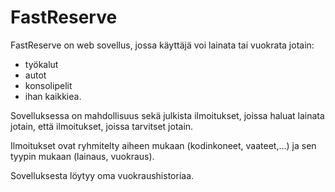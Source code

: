 # FastReserve

FastReserve on web sovellus, jossa käyttäjä voi lainata tai vuokrata jotain:
- työkalut
- autot
- konsolipelit
- ihan kaikkiea.

Sovelluksessa on mahdollisuus sekä julkista ilmoitukset, joissa haluat lainata jotain,
että ilmoitukset, joissa tarvitset jotain.

Ilmoitukset ovat ryhmitelty aiheen mukaan (kodinkoneet, vaateet,...) ja sen tyypin mukaan (lainaus, vuokraus).

Sovelluksesta löytyy oma vuokraushistoriaa.


